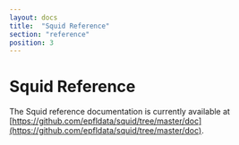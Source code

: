 ```yaml
---
layout: docs
title:  "Squid Reference"
section: "reference"
position: 3
---
```


# Squid Reference

<!-- TODO port reference doc from old folder -->

The Squid reference documentation is currently available at
[https://github.com/epfldata/squid/tree/master/doc](https://github.com/epfldata/squid/tree/master/doc).
